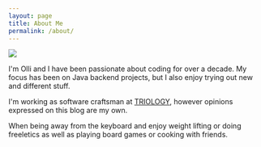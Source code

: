 ```yaml
---
layout: page
title: About Me
permalink: /about/
---
```


<img src="{{ '/img/olli.jpg' | prepend: site.baseurl }}" class="img-circle center-block" />


I'm Olli and I have been passionate about coding for over a decade. My focus has been on Java backend projects, but I also enjoy trying out new and different stuff.

I'm working as software craftsman at <a href="//www.triology.de" target="_blank">TRIOLOGY</a>, however opinions expressed
on this blog are my own.


When being away from the keyboard and enjoy weight lifting or doing freeletics as well as playing board games or cooking
with friends.